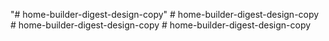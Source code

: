 "# home-builder-digest-design-copy" 
#   h o m e - b u i l d e r - d i g e s t - d e s i g n - c o p y  
 #   h o m e - b u i l d e r - d i g e s t - d e s i g n - c o p y  
 #   h o m e - b u i l d e r - d i g e s t - d e s i g n - c o p y  
 